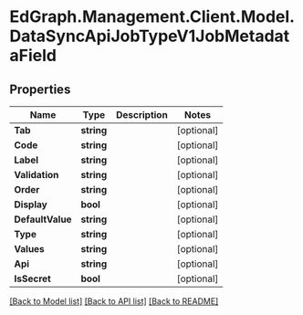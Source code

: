 # EdGraph.Management.Client.Model.DataSyncApiJobTypeV1JobMetadataField

## Properties

Name | Type | Description | Notes
------------ | ------------- | ------------- | -------------
**Tab** | **string** |  | [optional] 
**Code** | **string** |  | [optional] 
**Label** | **string** |  | [optional] 
**Validation** | **string** |  | [optional] 
**Order** | **string** |  | [optional] 
**Display** | **bool** |  | [optional] 
**DefaultValue** | **string** |  | [optional] 
**Type** | **string** |  | [optional] 
**Values** | **string** |  | [optional] 
**Api** | **string** |  | [optional] 
**IsSecret** | **bool** |  | [optional] 

[[Back to Model list]](../README.md#documentation-for-models) [[Back to API list]](../README.md#documentation-for-api-endpoints) [[Back to README]](../README.md)

